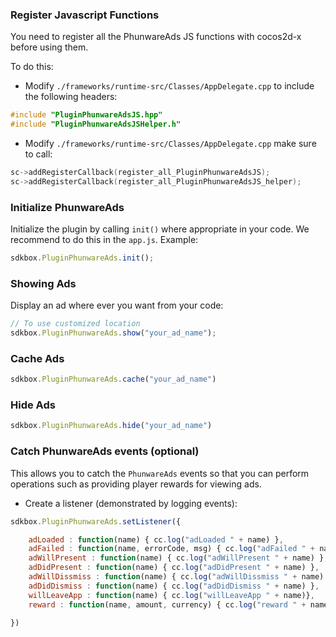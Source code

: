### Register Javascript Functions
You need to register all the PhunwareAds JS functions with cocos2d-x before using them.

To do this:
* Modify `./frameworks/runtime-src/Classes/AppDelegate.cpp` to include the following headers:
```cpp
#include "PluginPhunwareAdsJS.hpp"
#include "PluginPhunwareAdsJSHelper.h"
```

* Modify `./frameworks/runtime-src/Classes/AppDelegate.cpp` make sure to call:
```cpp
sc->addRegisterCallback(register_all_PluginPhunwareAdsJS);
sc->addRegisterCallback(register_all_PluginPhunwareAdsJS_helper);
```

### Initialize PhunwareAds
Initialize the plugin by calling `init()` where appropriate in your code. We
recommend to do this in the `app.js`. Example:
```javascript
sdkbox.PluginPhunwareAds.init();
```

### Showing Ads
Display an ad where ever you want from your code:
```javascript
// To use customized location
sdkbox.PluginPhunwareAds.show("your_ad_name");
```

### Cache Ads
```javascript
sdkbox.PluginPhunwareAds.cache("your_ad_name")
```

### Hide Ads
```javascript
sdkbox.PluginPhunwareAds.hide("your_ad_name")
```

### Catch PhunwareAds events (optional)
This allows you to catch the `PhunwareAds` events so that you can perform operations such as providing player rewards for viewing ads.

* Create a listener (demonstrated by logging events):
```javascript
sdkbox.PluginPhunwareAds.setListener({

    adLoaded : function(name) { cc.log("adLoaded " + name) },
    adFailed : function(name, errorCode, msg) { cc.log("adFailed " + name + " " + msg) },
    adWillPresent : function(name) { cc.log("adWillPresent " + name) },
    adDidPresent : function(name) { cc.log("adDidPresent " + name) },
    adWillDissmiss : function(name) { cc.log("adWillDissmiss " + name) },
    adDidDismiss : function(name) { cc.log("adDidDismiss " + name) },
    willLeaveApp : function(name) { cc.log("willLeaveApp " + name)},
    reward : function(name, amount, currency) { cc.log("reward " + name) },

})
```
